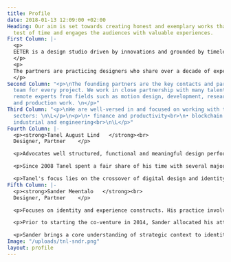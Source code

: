 ```yaml
---
title: Profile
date: 2018-01-13 12:09:00 +02:00
Heading: Our aim is set towards creating honest and exemplary works that stands the
  test of time and engages the audiences with valuable experiences.
First Column: |-
  <p>
  EETER is a design studio driven by innovations and grounded by timeless design principles. We cultivate enjoyable work experiences by forming straightforward relationships rooted in responsibility and transparency.
  </p>
  <p>
  The partners are practicing designers who share over a decade of experience in working with startups and open-source projects to Global 500 companies.
  </p>
Second Column: "<p>\nThe founding partners are the key contacts and part of the core
  team for every project. We work in close partnership with many talented local and
  remote experts from fields such as motion design, development, research, photography
  and production work. \n</p>"
Third Column: "<p>\nWe are well-versed in and focused on working with the following
  sectors: \n\L</p>\n<p>\n• finance and productivity<br>\n• blockchain and security<br>\n•
  industrial and engineering<br>\n\L</p>"
Fourth Column: |-
  <p><strong>Tanel August Lind   </strong><br>
  Designer, Partner    </p>

  <p>Advocates well structured, functional and meaningful design performance.    </p>

  <p>Since 2008 Tanel spent a fair share of his time with several major design firms in Estonia, Finland, and Australia. Most of his past work involves around financial, industrial and tech sectors.    </p>

  <p>Tanel's focus lies on the crossover of digital design and identity. He provides direction on the operational matters of product development, with an aim to improve design disciplines functions and gap the bridge between development. </p>
Fifth Column: |-
  <p><strong>Sander Meentalo   </strong><br>
  Designer, Partner    </p>

  <p>Focuses on identity and experience constructs. His practice involves trinity of semiology, gestalt psychology and heuristics.    </p>

  <p>Prior to starting the co-venture in 2014, Sander allocated his attention to a leading design agency in Estonia. Aside a succesful freelance career, he has also co-founded and directed a quality music festival in the region.    </p>

  <p>Sander brings a core understanding of strategic context to identity design. He holds an indispensable combination of strong capacity for concepting, design principles and engineering know-how for digital outputs.</p>
Image: "/uploads/tnl-sndr.png"
layout: profile
---
```


